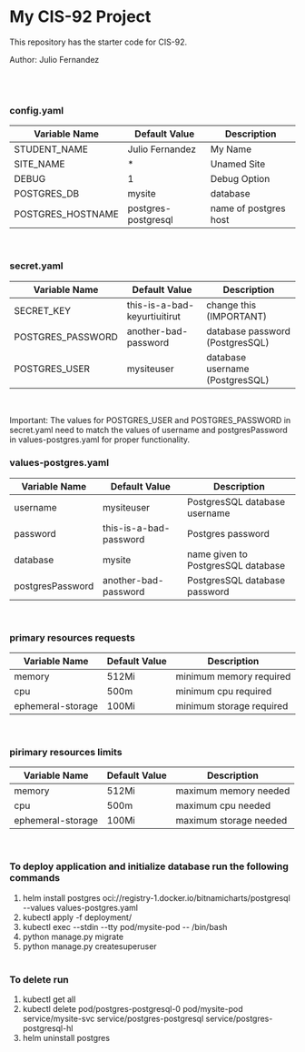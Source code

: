 # My CIS-92 Project 

This repository has the starter code for CIS-92. 

Author: Julio Fernandez

<br /><br />
### config.yaml
| Variable Name | Default Value | Description |
|---|---|---|
| STUDENT_NAME | Julio Fernandez | My Name |
| SITE_NAME | * | Unamed Site | 
| DEBUG | 1 | Debug Option | 
| POSTGRES_DB| mysite | database |
| POSTGRES_HOSTNAME | postgres-postgresql | name of postgres host|
<br />

### secret.yaml
| Variable Name | Default Value | Description |
|---|---|---|
| SECRET_KEY | this-is-a-bad-keyurtiuitirut | change this (IMPORTANT) | 
| POSTGRES_PASSWORD | another-bad-password | database password (PostgresSQL) |
| POSTGRES_USER | mysiteuser | database username (PostgresSQL)|
<br />

Important: The values for POSTGRES_USER and POSTGRES_PASSWORD in secret.yaml need to match the values of username and postgresPassword in values-postgres.yaml for proper functionality.
<br />

### values-postgres.yaml
| Variable Name | Default Value | Description |
|---|---|---|
| username | mysiteuser | PostgresSQL database username |
| password | this-is-a-bad-password | Postgres password |
| database | mysite | name given to PostgresSQL database |
| postgresPassword | another-bad-password | PostgresSQL database password | 
<br />

### primary resources requests
| Variable Name | Default Value | Description |
|---|---|---|
| memory | 512Mi | minimum memory required |
| cpu | 500m | minimum cpu required |
| ephemeral-storage	 | 100Mi | minimum storage required |
<br />

### pirimary resources limits
| Variable Name | Default Value | Description |
|---|---|---|
| memory | 512Mi | maximum memory needed |
| cpu | 500m | maximum cpu needed |
| ephemeral-storage	 | 100Mi | maximum storage needed |
<br />

### To deploy application and initialize database run the following commands  
1) helm install postgres oci://registry-1.docker.io/bitnamicharts/postgresql --values values-postgres.yaml
2) kubectl apply -f deployment/
3) kubectl exec --stdin --tty pod/mysite-pod -- /bin/bash
4) python manage.py migrate
5) python manage.py createsuperuser
<br /> <br />

### To delete run
1) kubectl get all 
2) kubectl delete pod/postgres-postgresql-0 pod/mysite-pod service/mysite-svc service/postgres-postgresql service/postgres-postgresql-hl
3) helm uninstall postgres